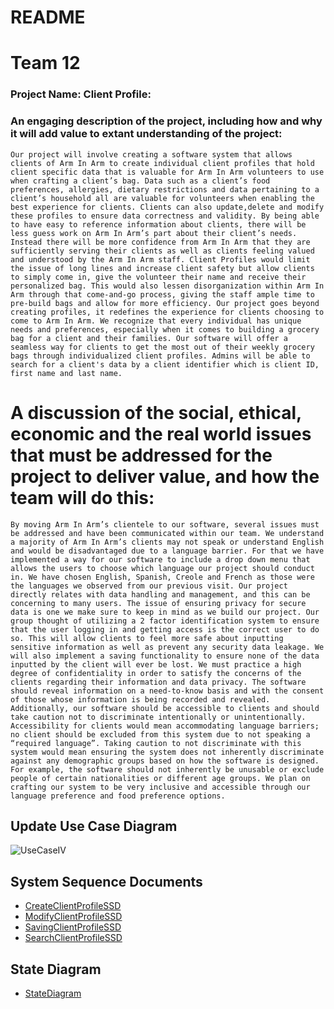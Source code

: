 # README
# Team 12
### Project Name: Client Profile:
### An engaging description of the project, including how and why it will add value to extant understanding of the project:
    Our project will involve creating a software system that allows clients of Arm In Arm to create individual client profiles that hold client specific data that is valuable for Arm In Arm volunteers to use when crafting a client’s bag. Data such as a client’s food preferences, allergies, dietary restrictions and data pertaining to a client’s household all are valuable for volunteers when enabling the best experience for clients. Clients can also update,delete and modify these profiles to ensure data correctness and validity. By being able to have easy to reference information about clients, there will be less guess work on Arm In Arm’s part about their client’s needs. Instead there will be more confidence from Arm In Arm that they are sufficiently serving their clients as well as clients feeling valued and understood by the Arm In Arm staff. Client Profiles would limit the issue of long lines and increase client safety but allow clients to simply come in, give the volunteer their name and receive their personalized bag. This would also lessen disorganization within Arm In Arm through that come-and-go process, giving the staff ample time to pre-build bags and allow for more efficiency. Our project goes beyond creating profiles, it redefines the experience for clients choosing to come to Arm In Arm. We recognize that every individual has unique needs and preferences, especially when it comes to building a grocery bag for a client and their families. Our software will offer a seamless way for clients to get the most out of their weekly grocery bags through individualized client profiles. Admins will be able to search for a client's data by a client identifier which is client ID, first name and last name. 

# A discussion of the social, ethical, economic and the real world issues that must be addressed for the project to deliver value, and how the team will do this:
    By moving Arm In Arm’s clientele to our software, several issues must be addressed and have been communicated within our team. We understand a majority of Arm In Arm’s clients may not speak or understand English and would be disadvantaged due to a language barrier. For that we have implemented a way for our software to include a drop down menu that allows the users to choose which language our project should conduct in. We have chosen English, Spanish, Creole and French as those were the languages we observed from our previous visit. Our project directly relates with data handling and management, and this can be concerning to many users. The issue of ensuring privacy for secure data is one we make sure to keep in mind as we build our project. Our group thought of utilizing a 2 factor identification system to ensure that the user logging in and getting access is the correct user to do so. This will allow clients to feel more safe about inputting sensitive information as well as prevent any security data leakage. We will also implement a saving functionality to ensure none of the data inputted by the client will ever be lost. We must practice a high degree of confidentiality in order to satisfy the concerns of the clients regarding their information and data privacy. The software should reveal information on a need-to-know basis and with the consent of those whose information is being recorded and revealed. Additionally, our software should be accessible to clients and should take caution not to discriminate intentionally or unintentionally. Accessibility for clients would mean accommodating language barriers; no client should be excluded from this system due to not speaking a “required language”. Taking caution to not discriminate with this system would mean ensuring the system does not inherently discriminate against any demographic groups based on how the software is designed. For example, the software should not inherently be unusable or exclude people of certain nationalities or different age groups. We plan on crafting our system to be very inclusive and accessible through our language preference and food preference options.

## Update Use Case Diagram
![UseCaseIV](https://github.com/TCNJ-SE/ArmInArm-F23/blob/collab12-prototype2/docs/UseCaseIV.jpeg)



## System Sequence Documents
* [CreateClientProfileSSD](https://github.com/TCNJ-SE/ArmInArm-F23/blob/collab12-prototype2/docs/CreateClientProfileSSD.jpeg)
* [ModifyClientProfileSSD](https://github.com/TCNJ-SE/ArmInArm-F23/blob/collab12-prototype2/docs/ModifyClientProfileSSD.jpeg)
* [SavingClientProfileSSD](https://github.com/TCNJ-SE/ArmInArm-F23/blob/collab12-prototype2/docs/SavingClientProfileSSD.jpeg)
* [SearchClientProfileSSD](https://github.com/TCNJ-SE/ArmInArm-F23/blob/collab12-prototype2/docs/SearchClientProfileSSD.jpeg)

## State Diagram
* [StateDiagram](https://github.com/TCNJ-SE/ArmInArm-F23/blob/collab12-prototype2/docs/StateDiagram.jpeg)
